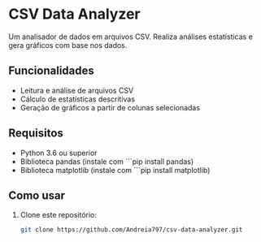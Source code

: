 # CSV Data Analyzer

Um analisador de dados em arquivos CSV. Realiza análises estatísticas e gera gráficos com base nos dados.

## Funcionalidades

- Leitura e análise de arquivos CSV
- Cálculo de estatísticas descritivas
- Geração de gráficos a partir de colunas selecionadas

## Requisitos
- Python 3.6 ou superior
- Biblioteca pandas (instale com ```pip install pandas)
- Biblioteca matplotlib (instale com ```pip install matplotlib)

## Como usar

1. Clone este repositório:
   ```bash
   git clone https://github.com/Andreia797/csv-data-analyzer.git
